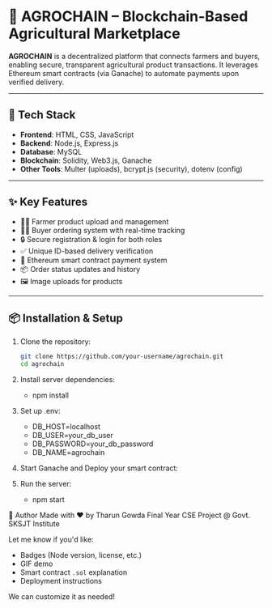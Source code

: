 # 🌾 AGROCHAIN – Blockchain-Based Agricultural Marketplace

**AGROCHAIN** is a decentralized platform that connects farmers and buyers, enabling secure, transparent agricultural product transactions. It leverages Ethereum smart contracts (via Ganache) to automate payments upon verified delivery.

---

## 🔧 Tech Stack

- **Frontend**: HTML, CSS, JavaScript  
- **Backend**: Node.js, Express.js  
- **Database**: MySQL  
- **Blockchain**: Solidity, Web3.js, Ganache  
- **Other Tools**: Multer (uploads), bcrypt.js (security), dotenv (config)

---

## ✨ Key Features

- 👨‍🌾 Farmer product upload and management  
- 🧑‍💼 Buyer ordering system with real-time tracking  
- 🔒 Secure registration & login for both roles  
- ✅ Unique ID-based delivery verification  
- 💸 Ethereum smart contract payment system  
- 📦 Order status updates and history  
- 🖼️ Image uploads for products  

---

## 📦 Installation & Setup

1. Clone the repository:
   ```bash
   git clone https://github.com/your-username/agrochain.git
   cd agrochain
   

2. Install server dependencies:
   - npm install
     

3. Set up .env:
   
   - DB_HOST=localhost
   - DB_USER=your_db_user
   - DB_PASSWORD=your_db_password
   - DB_NAME=agrochain


5. Start Ganache and Deploy your smart contract:


6. Run the server:
   - npm start


🤝 Author
Made with ❤️ by Tharun Gowda
Final Year CSE Project @ Govt. SKSJT Institute

Let me know if you'd like:
- Badges (Node version, license, etc.)
- GIF demo
- Smart contract `.sol` explanation
- Deployment instructions

We can customize it as needed!
